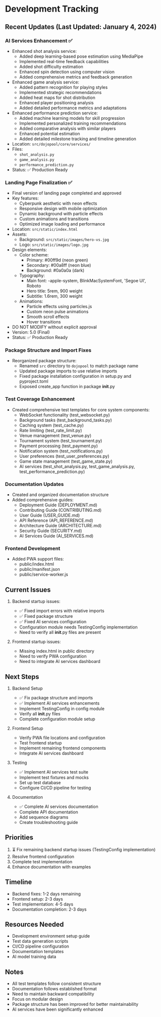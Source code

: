 # Development Tracking

## Recent Updates (Last Updated: January 4, 2024)

### AI Services Enhancement ✅
- Enhanced shot analysis service:
  - Added deep learning-based pose estimation using MediaPipe
  - Implemented real-time feedback capabilities
  - Added shot difficulty estimation
  - Enhanced spin detection using computer vision
  - Added comprehensive metrics and feedback generation
- Enhanced game analysis service:
  - Added pattern recognition for playing styles
  - Implemented strategic recommendations
  - Added heat maps for shot distribution
  - Enhanced player positioning analysis
  - Added detailed performance metrics and adaptations
- Enhanced performance prediction service:
  - Added machine learning models for skill progression
  - Implemented personalized training recommendations
  - Added comparative analysis with similar players
  - Enhanced potential estimation
  - Added detailed milestone tracking and timeline generation
- Location: `src/dojopool/core/services/`
- Files:
  - `shot_analysis.py`
  - `game_analysis.py`
  - `performance_prediction.py`
- Status: ✅ Production Ready

### Landing Page Finalization ✅
- Final version of landing page completed and approved
- Key features:
  - Cyberpunk aesthetic with neon effects
  - Responsive design with mobile optimization
  - Dynamic background with particle effects
  - Custom animations and transitions
  - Optimized image loading and performance
- Location: `src/static/index.html`
- Assets:
  - Background: `src/static/images/hero-vs.jpg`
  - Logo: `src/static/images/logo.jpg`
- Design elements:
  - Color scheme:
    - Primary: #00ff9d (neon green)
    - Secondary: #00a8ff (neon blue)
    - Background: #0a0a0a (dark)
  - Typography:
    - Main font: -apple-system, BlinkMacSystemFont, 'Segoe UI', Roboto
    - Hero title: 5rem, 900 weight
    - Subtitle: 1.6rem, 300 weight
  - Animations:
    - Particle effects using particles.js
    - Custom neon pulse animations
    - Smooth scroll effects
    - Hover transitions
- DO NOT MODIFY without explicit approval
- Version: 5.0 (Final)
- Status: ✅ Production Ready

### Package Structure and Import Fixes
- Reorganized package structure:
  - Renamed `src` directory to `dojopool` to match package name
  - Updated package imports to use relative imports
  - Fixed package installation configuration in setup.py and pyproject.toml
  - Exposed create_app function in package __init__.py

### Test Coverage Enhancement
- Created comprehensive test templates for core system components:
  - WebSocket functionality (test_websocket.py)
  - Background tasks (test_background_tasks.py)
  - Caching system (test_cache.py)
  - Rate limiting (test_rate_limit.py)
  - Venue management (test_venue.py)
  - Tournament system (test_tournament.py)
  - Payment processing (test_payment.py)
  - Notification system (test_notifications.py)
  - User preferences (test_user_preferences.py)
  - Game state management (test_game_state.py)
  - AI services (test_shot_analysis.py, test_game_analysis.py, test_performance_prediction.py)

### Documentation Updates
- Created and organized documentation structure
- Added comprehensive guides:
  - Deployment Guide (DEPLOYMENT.md)
  - Contributing Guide (CONTRIBUTING.md)
  - User Guide (USER_GUIDE.md)
  - API Reference (API_REFERENCE.md)
  - Architecture Guide (ARCHITECTURE.md)
  - Security Guide (SECURITY.md)
  - AI Services Guide (AI_SERVICES.md)

### Frontend Development
- Added PWA support files:
  - public/index.html
  - public/manifest.json
  - public/service-worker.js

## Current Issues
1. Backend startup issues:
   - ✅ Fixed import errors with relative imports
   - ✅ Fixed package structure
   - ✅ Fixed AI services configuration
   - Configuration module needs TestingConfig implementation
   - Need to verify all __init__.py files are present

2. Frontend startup issues:
   - Missing index.html in public directory
   - Need to verify PWA configuration
   - Need to integrate AI services dashboard

## Next Steps
1. Backend Setup
   - ✅ Fix package structure and imports
   - ✅ Implement AI services enhancements
   - Implement TestingConfig in config module
   - Verify all __init__.py files
   - Complete configuration module setup

2. Frontend Setup
   - Verify PWA file locations and configuration
   - Test frontend startup
   - Implement remaining frontend components
   - Integrate AI services dashboard

3. Testing
   - ✅ Implement AI services test suite
   - Implement test fixtures and mocks
   - Set up test database
   - Configure CI/CD pipeline for testing

4. Documentation
   - ✅ Complete AI services documentation
   - Complete API documentation
   - Add sequence diagrams
   - Create troubleshooting guide

## Priorities
1. ⏳ Fix remaining backend startup issues (TestingConfig implementation)
2. Resolve frontend configuration
3. Complete test implementation
4. Enhance documentation with examples

## Timeline
- Backend fixes: 1-2 days remaining
- Frontend setup: 2-3 days
- Test implementation: 4-5 days
- Documentation completion: 2-3 days

## Resources Needed
- Development environment setup guide
- Test data generation scripts
- CI/CD pipeline configuration
- Documentation templates
- AI model training data

## Notes
- All test templates follow consistent structure
- Documentation follows established format
- Need to maintain backward compatibility
- Focus on modular design
- Package structure has been improved for better maintainability
- AI services have been significantly enhanced